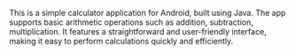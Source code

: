 This is a simple calculator application for Android, built using Java. The app supports basic arithmetic operations such as addition, subtraction, multiplication. It features a straightforward and user-friendly interface, making it easy to perform calculations quickly and efficiently.
